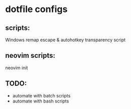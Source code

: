 # dotfile configs

## scripts:
Windows remap escape & autohotkey transparency script

## neovim scripts:
neovim init

## TODO:
- automate with batch scripts
- automate with bash scripts

